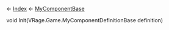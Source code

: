 ← [Index](Api-Index) ← [MyComponentBase](VRage.Game.Components.MyComponentBase)

void Init(VRage.Game.MyComponentDefinitionBase definition)

